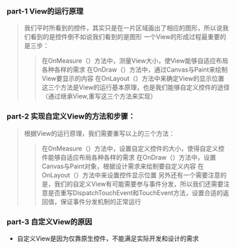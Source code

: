 ### part-1 View的运行原理
> 我们平时所看到的控件，其实只是在一片区域画出了相应的图形，所以说我们看到的是控件倒不如说我们看到的是图形
> 一个View的形成过程最重要的是三步：
> > 在OnMeasure（）方法中，测量View大小，使View能够自适应布局各种各样的需求
> > 在OnDraw（）方法中，通过Canvas与Paint来绘制View要显示的内容
> > 在OnLayout（）方法中来确定View的显示位置
> 这三个方法是View的运行基本原理，也是我们能够自定义控件的途径（通过继承View,重写这三个方法来实现）


### part-2 实现自定义View的方法和步骤：
> 根据View的运行原理，我们需要重写以上的三个方法：
> > 在OnMeasure（）方法中，设置自定义控件的大小，使得自定义控件能够自适应布局各种各样的需求
> > 在OnDraw（）方法中，设置Canvas与Paint对象，根据设计需求来绘制要自定义内容
> > 在OnLayout（）方法中来设置控件显示位置
> > 另外还有一个需要注意的是，我们的自定义View有可能需要参与事件分发，所以我们还需要注意是否重写DispatchTouchEvent和TouchEvent方法，设置合适的返回值，保证事件分发机制的正常运行

### part-3 自定义View的原因
* 自定义View是因为仅靠原生控件，不能满足实际开发和设计的需求



